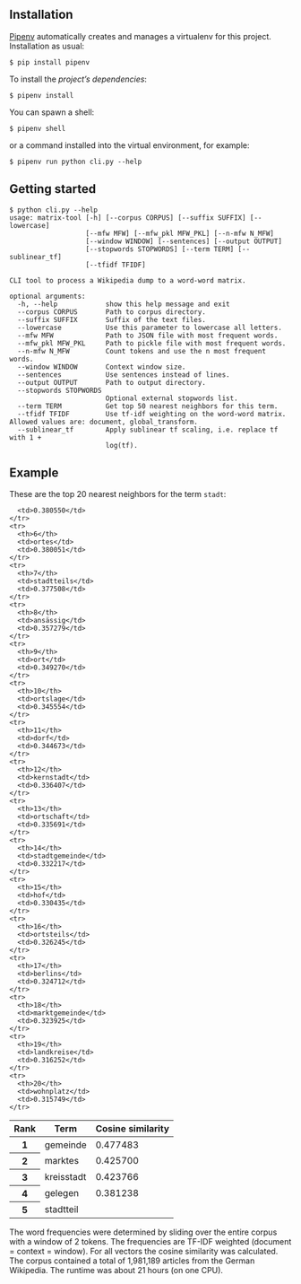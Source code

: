 ## Installation
[Pipenv](https://pipenv.readthedocs.io/en/latest/) automatically creates and manages a virtualenv for this project. Installation as usual:

```
$ pip install pipenv
```

To install the _project’s dependencies_:

```
$ pipenv install
```

You can spawn a shell:

```
$ pipenv shell
```

or a command installed into the virtual environment, for example:

```
$ pipenv run python cli.py --help
```


## Getting started

```
$ python cli.py --help
usage: matrix-tool [-h] [--corpus CORPUS] [--suffix SUFFIX] [--lowercase]
                   [--mfw MFW] [--mfw_pkl MFW_PKL] [--n-mfw N_MFW]
                   [--window WINDOW] [--sentences] [--output OUTPUT]
                   [--stopwords STOPWORDS] [--term TERM] [--sublinear_tf]
                   [--tfidf TFIDF]

CLI tool to process a Wikipedia dump to a word-word matrix.

optional arguments:
  -h, --help            show this help message and exit
  --corpus CORPUS       Path to corpus directory.
  --suffix SUFFIX       Suffix of the text files.
  --lowercase           Use this parameter to lowercase all letters.
  --mfw MFW             Path to JSON file with most frequent words.
  --mfw_pkl MFW_PKL     Path to pickle file with most frequent words.
  --n-mfw N_MFW         Count tokens and use the n most frequent words.
  --window WINDOW       Context window size.
  --sentences           Use sentences instead of lines.
  --output OUTPUT       Path to output directory.
  --stopwords STOPWORDS
                        Optional external stopwords list.
  --term TERM           Get top 50 nearest neighbors for this term.
  --tfidf TFIDF         Use tf-idf weighting on the word-word matrix. Allowed values are: document, global_transform.
  --sublinear_tf        Apply sublinear tf scaling, i.e. replace tf with 1 +
                        log(tf).
```

## Example
These are the top 20 nearest neighbors for the term `stadt`:

<table>
  <thead>
    <tr>
      <th>Rank</th>
      <th>Term</th>
      <th>Cosine similarity</th>
    </tr>
  </thead>
  <tbody>
    <tr>
      <th>1</th>
      <td>gemeinde</td>
      <td>0.477483</td>
    </tr>
    <tr>
      <th>2</th>
      <td>marktes</td>
      <td>0.425700</td>
    </tr>
    <tr>
      <th>3</th>
      <td>kreisstadt</td>
      <td>0.423766</td>
    </tr>
    <tr>
      <th>4</th>
      <td>gelegen</td>
      <td>0.381238</td>
    </tr>
    <tr>
      <th>5</th>
      <td>stadtteil</td>

      <td>0.380550</td>
    </tr>
    <tr>
      <th>6</th>
      <td>ortes</td>
      <td>0.380051</td>
    </tr>
    <tr>
      <th>7</th>
      <td>stadtteils</td>
      <td>0.377508</td>
    </tr>
    <tr>
      <th>8</th>
      <td>ansässig</td>
      <td>0.357279</td>
    </tr>
    <tr>
      <th>9</th>
      <td>ort</td>
      <td>0.349270</td>
    </tr>
    <tr>
      <th>10</th>
      <td>ortslage</td>
      <td>0.345554</td>
    </tr>
    <tr>
      <th>11</th>
      <td>dorf</td>
      <td>0.344673</td>
    </tr>
    <tr>
      <th>12</th>
      <td>kernstadt</td>
      <td>0.336407</td>
    </tr>
    <tr>
      <th>13</th>
      <td>ortschaft</td>
      <td>0.335691</td>
    </tr>
    <tr>
      <th>14</th>
      <td>stadtgemeinde</td>
      <td>0.332217</td>
    </tr>
    <tr>
      <th>15</th>
      <td>hof</td>
      <td>0.330435</td>
    </tr>
    <tr>
      <th>16</th>
      <td>ortsteils</td>
      <td>0.326245</td>
    </tr>
    <tr>
      <th>17</th>
      <td>berlins</td>
      <td>0.324712</td>
    </tr>
    <tr>
      <th>18</th>
      <td>marktgemeinde</td>
      <td>0.323925</td>
    </tr>
    <tr>
      <th>19</th>
      <td>landkreise</td>
      <td>0.316252</td>
    </tr>
    <tr>
      <th>20</th>
      <td>wohnplatz</td>
      <td>0.315749</td>
    </tr>
  </tbody>
</table>

The word frequencies were determined by sliding over the entire corpus with a window of 2 tokens. The frequencies are TF-IDF weighted (document = context = window). For all vectors the cosine similarity was calculated. The corpus contained a total of 1,981,189 articles from the German Wikipedia. The runtime was about 21 hours (on one CPU).
